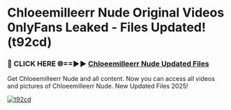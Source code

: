 # Chloeemilleerr Nude Original Videos 0nlyFans Leaked - Files Updated! (t92cd)

<h3>🔴 CLICK HERE 🌐==►► <a href="https://tinyurl.com/y5r63du9" rel="nofollow">Chloeemilleerr Nude Updated Files</a></h3>

Get Chloeemilleerr Nude and all content. Now you can access all videos and pictures of Chloeemilleerr Nude. New Updated Files 2025!

[![t92cd](https://i.imgur.com/UVo9nyh.gif)](https://tinyurl.com/y5r63du9)